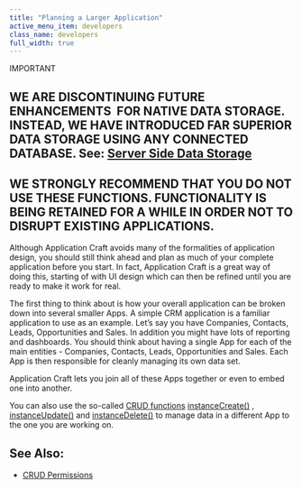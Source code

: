 ```yaml
---
title: "Planning a Larger Application"
active_menu_item: developers
class_name: developers
full_width: true
---
```



IMPORTANT

## WE ARE DISCONTINUING FUTURE ENHANCEMENTS  FOR NATIVE DATA STORAGE. INSTEAD, WE HAVE INTRODUCED FAR SUPERIOR DATA STORAGE USING ANY CONNECTED DATABASE. See: [Server Side Data Storage](../../../data-storage/server-side-data-storage/index)

## WE STRONGLY RECOMMEND THAT YOU DO NOT USE THESE FUNCTIONS. FUNCTIONALITY IS BEING RETAINED FOR A WHILE IN ORDER NOT TO DISRUPT EXISTING APPLICATIONS.

Although Application Craft avoids many of the formalities of application design, you should still think ahead and plan as much of your complete application before you start. In fact, Application Craft is a great way of doing this, starting of with UI design which can then be refined until you are ready to make it work for real.

The first thing to think about is how your overall application can be broken down into several smaller Apps. A simple CRM application is a familiar application to use as an example. Let’s say you have Companies, Contacts, Leads, Opportunities and Sales. In addition you might have lots of reporting and dashboards. You should think about having a single App for each of the main entities - Companies, Contacts, Leads, Opportunities and Sales. Each App is then responsible for cleanly managing its own data set.

Application Craft lets you join all of these Apps together or even to embed one into another.

You can also use the so-called [CRUD functions](crud---create-read-update-dele) [instanceCreate()](../../../scripting-apis/client-api/instance-data-functions/instancecreate) , [instanceUpdate()](../../../scripting-apis/client-api/instance-data-functions/instancesave) and [instanceDelete()](../../../scripting-apis/client-api/instance-data-functions/instancedelete) to manage data in a different App to the one you are working on.

## See Also:

 - [CRUD Permissions](crud-in-detail/using-ac-app-storage/crud-permissions)

